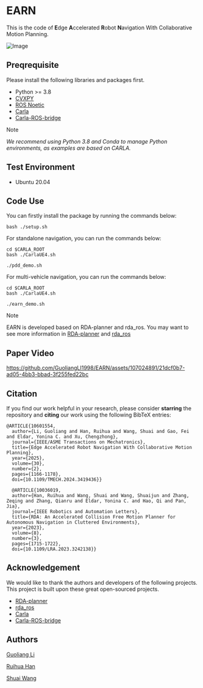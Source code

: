 # EARN

This is the code of **E**dge **A**ccelerated **R**obot **N**avigation With Collaborative Motion Planning.

![Image](https://github.com/user-attachments/assets/2e347949-2c45-40ba-8180-0ae5f13b658e)

## Preqrequisite

Please install the following libraries and packages first.

- Python >= 3.8
- [CVXPY](https://www.cvxpy.org/)
- [ROS Noetic](https://wiki.ros.org/noetic)
- [Carla](https://carla.org/)
- [Carla-ROS-bridge](https://github.com/carla-simulator/ros-bridge)

> [!NOTE]
> *We recommend using Python 3.8 and Conda to manage Python environments, as examples are based on CARLA.*

## Test Environment 

- Ubuntu 20.04

## Code Use

You can firstly install the package by running the commands below:

```
bash ./setup.sh
```

For standalone navigation, you can run the commands below:
```
cd $CARLA_ROOT
bash ./CarlaUE4.sh
```
```
./pdd_demo.sh
```

For multi-vehicle navigation, you can run the commands below:
```
cd $CARLA_ROOT
bash ./CarlaUE4.sh
```
```
./earn_demo.sh
```


> [!NOTE]
EARN is developed based on RDA-planner and rda_ros. You may want to see more information in [RDA-planner](https://github.com/hanruihua/RDA-planner) and [rda_ros](https://github.com/hanruihua/rda_ros)

## Paper Video

https://github.com/GuoliangLI1998/EARN/assets/107024891/21dcf0b7-ad05-4bb3-bbad-3f255fed22bc

## Citation

If you find our work helpful in your research, please consider **starring** the repository and **citing** our work using the following BibTeX entries:

```
@ARTICLE{10601554,
  author={Li, Guoliang and Han, Ruihua and Wang, Shuai and Gao, Fei and Eldar, Yonina C. and Xu, Chengzhong},
  journal={IEEE/ASME Transactions on Mechatronics}, 
  title={Edge Accelerated Robot Navigation With Collaborative Motion Planning}, 
  year={2025},
  volume={30},
  number={2},
  pages={1166-1178},
  doi={10.1109/TMECH.2024.3419436}}
```

```
  @ARTICLE{10036019,
  author={Han, Ruihua and Wang, Shuai and Wang, Shuaijun and Zhang, Zeqing and Zhang, Qianru and Eldar, Yonina C. and Hao, Qi and Pan, Jia},
  journal={IEEE Robotics and Automation Letters}, 
  title={RDA: An Accelerated Collision Free Motion Planner for Autonomous Navigation in Cluttered Environments}, 
  year={2023},
  volume={8},
  number={3},
  pages={1715-1722},
  doi={10.1109/LRA.2023.3242138}}

```

## Acknowledgement

We would like to thank the authors and developers of the following projects. This project is built upon these great open-sourced projects.
- [RDA-planner](https://github.com/hanruihua/RDA-planner)
- [rda_ros](https://github.com/hanruihua/rda_ros)
- [Carla](https://carla.org/)
- [Carla-ROS-bridge](https://github.com/carla-simulator/ros-bridge)

## Authors

[Guoliang Li](https://github.com/GuoliangLI1998)

[Ruihua Han](https://github.com/hanruihua)

[Shuai Wang](https://github.com/bearswang)
